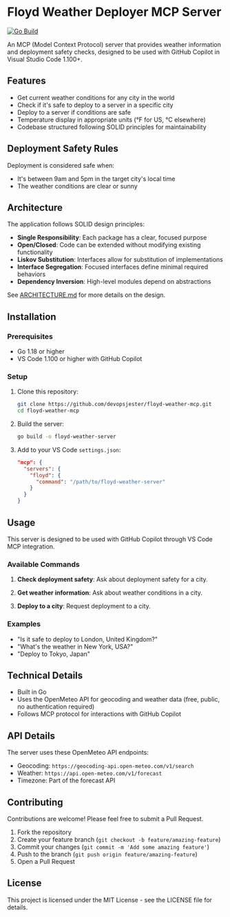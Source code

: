# Floyd Weather Deployer MCP Server

[![Go Build](https://github.com/devopsjester/floyd-weather-mcp/actions/workflows/go.yml/badge.svg)](https://github.com/devopsjester/floyd-weather-mcp/actions/workflows/go.yml)

An MCP (Model Context Protocol) server that provides weather information and deployment safety checks, designed to be used with GitHub Copilot in Visual Studio Code 1.100+.

## Features

- Get current weather conditions for any city in the world
- Check if it's safe to deploy to a server in a specific city
- Deploy to a server if conditions are safe
- Temperature display in appropriate units (°F for US, °C elsewhere)
- Codebase structured following SOLID principles for maintainability

## Deployment Safety Rules

Deployment is considered safe when:
- It's between 9am and 5pm in the target city's local time
- The weather conditions are clear or sunny

## Architecture

The application follows SOLID design principles:

- **Single Responsibility**: Each package has a clear, focused purpose
- **Open/Closed**: Code can be extended without modifying existing functionality
- **Liskov Substitution**: Interfaces allow for substitution of implementations
- **Interface Segregation**: Focused interfaces define minimal required behaviors
- **Dependency Inversion**: High-level modules depend on abstractions

See [ARCHITECTURE.md](ARCHITECTURE.md) for more details on the design.

## Installation

### Prerequisites

- Go 1.18 or higher
- VS Code 1.100 or higher with GitHub Copilot

### Setup

1. Clone this repository:
   ```bash
   git clone https://github.com/devopsjester/floyd-weather-mcp.git
   cd floyd-weather-mcp
   ```

2. Build the server:
   ```bash
   go build -o floyd-weather-server
   ```

3. Add to your VS Code `settings.json`:
   ```json
   "mcp": {
     "servers": {
       "floyd": {
         "command": "/path/to/floyd-weather-server"
       }
     }
   }
   ```

## Usage

This server is designed to be used with GitHub Copilot through VS Code MCP integration.

### Available Commands

1. **Check deployment safety**:
   Ask about deployment safety for a city.

2. **Get weather information**:
   Ask about weather conditions in a city.

3. **Deploy to a city**:
   Request deployment to a city.

### Examples

- "Is it safe to deploy to London, United Kingdom?"
- "What's the weather in New York, USA?"
- "Deploy to Tokyo, Japan"

## Technical Details

- Built in Go
- Uses the OpenMeteo API for geocoding and weather data (free, public, no authentication required)
- Follows MCP protocol for interactions with GitHub Copilot

## API Details

The server uses these OpenMeteo API endpoints:
- Geocoding: `https://geocoding-api.open-meteo.com/v1/search`
- Weather: `https://api.open-meteo.com/v1/forecast`
- Timezone: Part of the forecast API

## Contributing

Contributions are welcome! Please feel free to submit a Pull Request.

1. Fork the repository
2. Create your feature branch (`git checkout -b feature/amazing-feature`)
3. Commit your changes (`git commit -m 'Add some amazing feature'`)
4. Push to the branch (`git push origin feature/amazing-feature`)
5. Open a Pull Request

## License

This project is licensed under the MIT License - see the LICENSE file for details.
